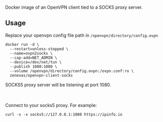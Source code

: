 
Docker image of an OpenVPN client tied to a SOCKS proxy server.

## Usage
Replace your openvpn config file path in `/openvpn/directory/config.ovpn`
```
docker run -d \
  --restart=unless-stopped \
  --name=ovpn2socks \
  --cap-add=NET_ADMIN \
  --device=/dev/net/tun \
  --publish 1080:1080 \
  --volume /openvpn/directory/config.ovpn:/ovpn.conf:ro \
  zenexas/openvpn-client-socks
```

SOCKS5 proxy server will be listening at port 1080.

<br/><br/>
Connect to your socks5 proxy. For example:

````
curl -s -x socks5://127.0.0.1:1080 https://ipinfo.io
````
